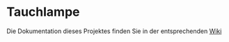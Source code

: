 Tauchlampe
==========

Die Dokumentation dieses Projektes finden Sie in der entsprechenden [Wiki](/wiki)